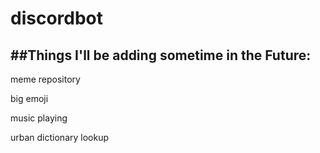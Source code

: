 # discordbot

##Things I'll be adding sometime in the Future:
------------------
  meme repository
  
  big emoji
  
  music playing
  
  urban dictionary lookup
  
